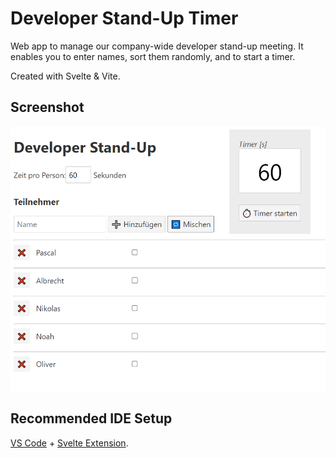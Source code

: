 # Developer Stand-Up Timer

Web app to manage our company-wide developer stand-up meeting. It enables you to enter names, sort them randomly, and to start a timer.

Created with Svelte & Vite.

## Screenshot

![app](screenshot.PNG)

## Recommended IDE Setup

[VS Code](https://code.visualstudio.com/) + [Svelte Extension](https://marketplace.visualstudio.com/items?itemName=svelte.svelte-vscode).
